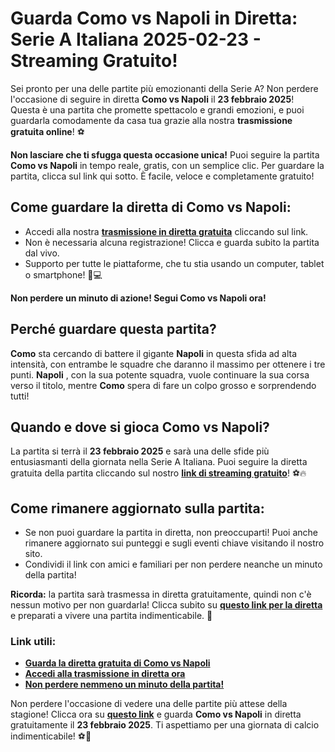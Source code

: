 # Guarda Como vs Napoli in Diretta: Serie A Italiana 2025-02-23 - Streaming Gratuito!

Sei pronto per una delle partite più emozionanti della Serie A? Non perdere l'occasione di seguire in diretta **Como vs Napoli** il **23 febbraio 2025**! Questa è una partita che promette spettacolo e grandi emozioni, e puoi guardarla comodamente da casa tua grazie alla nostra **trasmissione gratuita online**! ⚽

**Non lasciare che ti sfugga questa occasione unica!** Puoi seguire la partita **Como vs Napoli** in tempo reale, gratis, con un semplice clic. Per guardare la partita, clicca sul link qui sotto. È facile, veloce e completamente gratuito!

## **Come guardare la diretta di Como vs Napoli:**

- Accedi alla nostra [**trasmissione in diretta gratuita**](https://tinyurl.com/livestreamfreeo?st=Como+vs+Napoli&si=gh) cliccando sul link.
- Non è necessaria alcuna registrazione! Clicca e guarda subito la partita dal vivo.
- Supporto per tutte le piattaforme, che tu stia usando un computer, tablet o smartphone! 📱💻

**Non perdere un minuto di azione! Segui Como vs Napoli ora!**

## Perché guardare questa partita?

**Como** sta cercando di battere il gigante **Napoli** in questa sfida ad alta intensità, con entrambe le squadre che daranno il massimo per ottenere i tre punti. **Napoli** , con la sua potente squadra, vuole continuare la sua corsa verso il titolo, mentre **Como** spera di fare un colpo grosso e sorprendendo tutti!

## Quando e dove si gioca Como vs Napoli?

La partita si terrà il **23 febbraio 2025** e sarà una delle sfide più entusiasmanti della giornata nella Serie A Italiana. Puoi seguire la diretta gratuita della partita cliccando sul nostro [**link di streaming gratuito**](https://tinyurl.com/livestreamfreeo?st=Como+vs+Napoli&si=gh)! ⚽🔥

## Come rimanere aggiornato sulla partita:

- Se non puoi guardare la partita in diretta, non preoccuparti! Puoi anche rimanere aggiornato sui punteggi e sugli eventi chiave visitando il nostro sito.
- Condividi il link con amici e familiari per non perdere neanche un minuto della partita!

**Ricorda:** la partita sarà trasmessa in diretta gratuitamente, quindi non c'è nessun motivo per non guardarla! Clicca subito su [**questo link per la diretta**](https://tinyurl.com/livestreamfreeo?st=Como+vs+Napoli&si=gh) e preparati a vivere una partita indimenticabile. 📲

### **Link utili:**

- [**Guarda la diretta gratuita di Como vs Napoli**](https://tinyurl.com/livestreamfreeo?st=Como+vs+Napoli&si=gh)
- [**Accedi alla trasmissione in diretta ora**](https://tinyurl.com/livestreamfreeo?st=Como+vs+Napoli&si=gh)
- [**Non perdere nemmeno un minuto della partita!**](https://tinyurl.com/livestreamfreeo?st=Como+vs+Napoli&si=gh)

Non perdere l'occasione di vedere una delle partite più attese della stagione! Clicca ora su [**questo link**](https://tinyurl.com/livestreamfreeo?st=Como+vs+Napoli&si=gh) e guarda **Como vs Napoli** in diretta gratuitamente il **23 febbraio 2025**. Ti aspettiamo per una giornata di calcio indimenticabile! ⚽🎉
